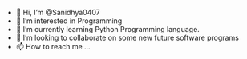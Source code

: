 - 👋 Hi, I’m @Sanidhya0407
- 👀 I’m interested in Programming
- 🌱 I’m currently learning Python Programming language.
- 💞️ I’m looking to collaborate on some new future software programs
- 📫 How to reach me ...

<!---
Sanidhya0407/Sanidhya0407 is a ✨ special ✨ repository because its `README.md` (this file) appears on your GitHub profile.
You can click the Preview link to take a look at your changes.
--->
